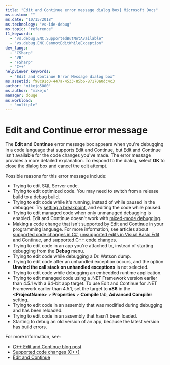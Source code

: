 ```yaml
---
title: "Edit and Continue error message dialog box| Microsoft Docs"
ms.custom: ""
ms.date: "10/15/2018"
ms.technology: "vs-ide-debug"
ms.topic: "reference"
f1_keywords: 
  - "vs.debug.ENC.SupportedButNotAvailable"
  - "vs.debug.ENC.CannotEditWhileException"
dev_langs: 
  - "CSharp"
  - "VB"
  - "FSharp"
  - "C++"
helpviewer_keywords: 
  - "Edit and Continue Error Message dialog box"
ms.assetid: f98c91c0-447a-4533-85b6-87170a0dc4c3
author: "mikejo5000"
ms.author: "mikejo"
manager: douge
ms.workload: 
  - "multiple"
---
```

# Edit and Continue error message 

The **Edit and Continue** error message box appears when you're debugging in a code language that supports Edit and Continue, but Edit and Continue isn't available for the code changes you've made. The error message provides a more detailed explanation. To respond to the dialog, select **OK** to close the dialog box and cancel the edit attempt.  

Possible reasons for this error message include:  

-   Trying to edit SQL Server code.
-   Trying to edit optimized code. You may need to switch from a release build to a debug build.
-   Trying to edit code while it's running, instead of while paused in the debugger. Try [setting a breakpoint](../debugger/using-breakpoints.md), and editing the code while paused.
-   Trying to edit managed code when only unmanaged debugging is enabled. Edit and Continue doesn't work with [mixed-mode debugging](../debugger/how-to-debug-in-mixed-mode.md).
-   Making a code change that isn't supported by Edit and Continue in your programming language. For more information, see articles about [supported code changes in C#](supported-code-changes-csharp.md), [unsupported edits in Visual Basic Edit and Continue](unsupported-edits-in-visual-basic-edit-and-continue.md), and [supported C++ code changes](supported-code-changes-cpp.md).
-   Trying to edit code in an app you're attached to, instead of starting debugging from the **Debug** menu.  
-   Trying to edit code while debugging a Dr. Watson dump.  
-   Trying to edit code after an unhandled exception occurs, and the option **Unwind the call stack on unhandled exceptions** is not selected.  
-   Trying to edit code while debugging an embedded runtime application.
-   Trying to edit managed code using a .NET Framework version earlier than 4.5.1 with a 64-bit app target. To use Edit and Continue for .NET Framework earlier than 4.5.1, set the target to **x86** in the **\<ProjectName>** > **Properties** > **Compile** tab, **Advanced Compiler** setting.  
-   Trying to edit code in an assembly that was modified during debugging and has been reloaded.  
-   Trying to edit code in an assembly that hasn't been loaded.  
-   Starting to debug an old version of an app, because the latest version has build errors.
  
For more information, see:
- [C++ Edit and Continue blog post](https://blogs.msdn.microsoft.com/vcblog/2016/07/01/c-edit-and-continue-in-visual-studio-2015-update-3/)  
- [Supported code changes (C++)](../debugger/supported-code-changes-cpp.md)
- [Edit and Continue](../debugger/edit-and-continue.md)